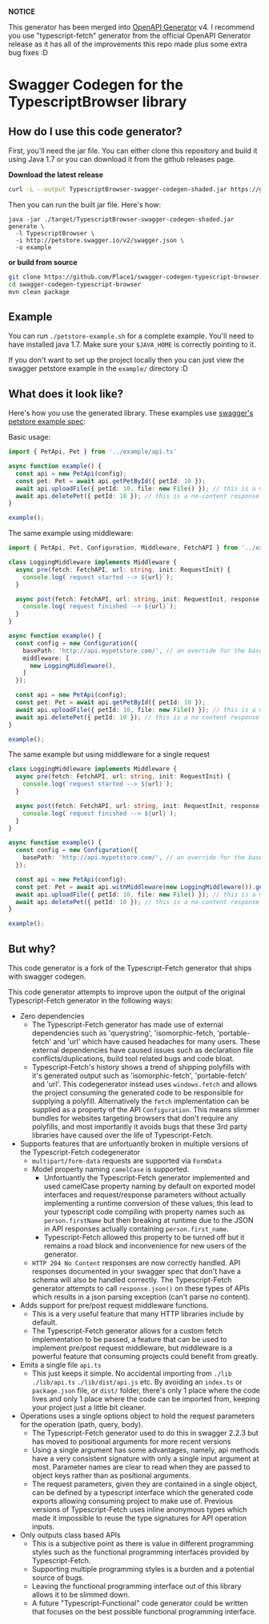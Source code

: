 **NOTICE**

This generator has been merged into [OpenAPI Generator](https://github.com/OpenAPITools/openapi-generator) v4. I recommend you use "typescript-fetch" generator from the official OpenAPI Generator release as it has all of the improvements this repo made plus some extra bug fixes :D

# Swagger Codegen for the TypescriptBrowser library

## How do I use this code generator?

First, you'll need the jar file. You can either clone this repository and build it using Java 1.7
or you can download it from the github releases page.

**Download the latest release**
```bash
curl -L --output TypescriptBrowser-swagger-codegen-shaded.jar https://github.com/Place1/swagger-codegen-typescript-browser/releases/download/v0.0.7/TypescriptBrowser-swagger-codegen-shaded.jar
```

Then you can run the built jar file. Here's how:

```
java -jar ./target/TypescriptBrowser-swagger-codegen-shaded.jar generate \
  -l TypescriptBrowser \
  -i http://petstore.swagger.io/v2/swagger.json \
  -o example
```

**or build from source**
```bash
git clone https://github.com/Place1/swagger-codegen-typescript-browser.git
cd swagger-codegen-typescript-browser
mvn clean package
```

## Example
You can run `./petstore-example.sh` for a complete example.
You'll need to have installed java 1.7. Make sure your `$JAVA_HOME` is correctly pointing to it.

If you don't want to set up the project locally then you can just view the swagger
petstore example in the `example/` directory :D


## What does it look like?
Here's how you use the generated library. These examples use [swagger's petstore example spec](http://petstore.swagger.io):

Basic usage:

```typescript
import { PetApi, Pet } from '../example/api.ts'

async function example() {
  const api = new PetApi(config);
  const pet: Pet = await api.getPetById({ petId: 10 });
  await api.uploadFile({ petId: 10, file: new File() }); // this is a multipart/form-data request
  await api.deletePet({ petId: 10 }); // this is a no-content response
}

example();
```

The same example using middleware:

```typescript
import { PetApi, Pet, Configuration, Middleware, FetchAPI } from '../example/api.ts'

class LoggingMiddleware implements Middleware {
  async pre(fetch: FetchAPI, url: string, init: RequestInit) {
    console.log(`request started --> ${url}`);
  }

  async post(fetch: FetchAPI, url: string, init: RequestInit, response: Response) {
    console.log(`request finished --> ${url}`);
  }
}

async function example() {
  const config = new Configuration({
    basePath: 'http://api.mypetstore.com/', // an override for the base path to the API
    middleware: [
      new LoggingMiddleware(),
    ]
  });

  const api = new PetApi(config);
  const pet: Pet = await api.getPetById({ petId: 10 });
  await api.uploadFile({ petId: 10, file: new File() }); // this is a multipart/form-data request
  await api.deletePet({ petId: 10 }); // this is a no-content response
}

example();
```

The same example but using middleware for a single request

```typescript
class LoggingMiddleware implements Middleware {
  async pre(fetch: FetchAPI, url: string, init: RequestInit) {
    console.log(`request started --> ${url}`);
  }

  async post(fetch: FetchAPI, url: string, init: RequestInit, response: Response) {
    console.log(`request finished --> ${url}`);
  }
}

async function example() {
  const config = new Configuration({
    basePath: 'http://api.mypetstore.com/', // an override for the base path to the API
  });

  const api = new PetApi(config);
  const pet: Pet = await api.withMiddleware(new LoggingMiddleware()).getPetById({ petId: 10 });
  await api.uploadFile({ petId: 10, file: new File() }); // this is a multipart/form-data request
  await api.deletePet({ petId: 10 }); // this is a no-content response
}

example();
```

## But why?
This code generator is a fork of the Typescript-Fetch generator that
ships with swagger codegen.

This code generator attempts to improve upon the output of the original
Typescript-Fetch generator in the following ways:

* Zero dependencies
  - The Typescript-Fetch generator has made use of external dependencies such as
    'querystring', 'isomorphic-fetch, 'portable-fetch' and 'url' which have caused headaches for many
    users. These external dependencies have caused issues such as declaration file
    conflicts/duplications, build tool related bugs and code bloat.
  - Typescript-Fetch's history shows a trend of shipping polyfills with it's generated
    output such as 'isomorphic-fetch', 'portable-fetch' and 'url'. This codegenerator
    instead uses `windows.fetch` and allows the project consuming the generated code
    to be responsible for supplying a polyfill. Alternatively the `fetch` implementation
    can be supplied as a property of the API `Configuration`. This means slimmer bundles for websites
    targeting browsers that don't require any polyfills, and most importantly it avoids
    bugs that these 3rd party libraries have caused over the life of Typescript-Fetch.
* Supports features that are unfortuantly broken in multiple versions of the
  Typescript-Fetch codegenerator
  - `multipart/form-data` requests are supported via `FormData`
  - Model property naming `camelCase` is supported.
    - Unfortuantly the Typescript-Fetch generator implemented and used camelCase property
      naming by default on exported model interfaces and request/response parameters without
      actually implementing a runtime conversion of these values; this lead to your typescript
      code compiling with property names such as `person.firstName` but then breaking at
      runtime due to the JSON in API responses actually containing `person.first_name`.
    - Typescript-Fetch allowed this property to be turned off but it remains a road block
      and inconvenience for new users of the generator.
  - `HTTP 204 No Content` responses are now correctly handled. API responses
    documented in your swagger spec that don't have a schema will also be
    handled correctly. The Typescript-Fetch generator attempts to call `response.json()`
    on these types of APIs which results in a json parsing exception (can't parse no content).
* Adds support for pre/post request middleware functions.
  - This is a very useful feature that many HTTP libraries include by default.
  - The Typescript-Fetch generator allows for a custom fetch implementation to be
    passed, a feature that can be used to implement pre/post request middleware,
    but middleware is a powerful feature that consuming projects could benefit
    from greatly.
* Emits a single file `api.ts`
  - This just keeps it simple. No accidental importing from `./lib` `./lib/api.ts` `./lib/dist/api.js` etc.
    By avoiding an `index.ts` or `package.json` file, or `dist/` folder, there's only 1 place
    where the code lives and only 1 place where the code can be imported from, keeping
    your project just a little bit cleaner.
* Operations uses a single options object to hold the request parameters for the operation (path, query, body).
  - The Typescript-Fetch generator used to do this in swagger 2.2.3 but has moved to positional
    arguments for more recent versions
  - Using a single argument has some advantages, namely, api methods have a very consistent signature
    with only a single input argument at most. Parameter names are clear to read when they are
    passed to object keys rather than as positional arguments.
  - The request parameters, given they are contained in a single object, can be defined by a
    typescript interface which the generated code exports allowing consuming project to make use of.
    Previous versions of Typescript-Fetch uses inline anonymous types which made it impossible to
    reuse the type signatures for API operation inputs.
* Only outputs class based APIs
  - This is a subjective point as there is value in different programming styles
    such as the functional programming interfaces provided by Typescript-Fetch.
  - Supporting multiple programming styles is a burden and a potential source of bugs.
  - Leaving the functional programming interface out of this library allows it to
    be slimmed down.
  - A future "Typescript-Functional" code generator could be written that focuses
    on the best possible functional programming interface.
